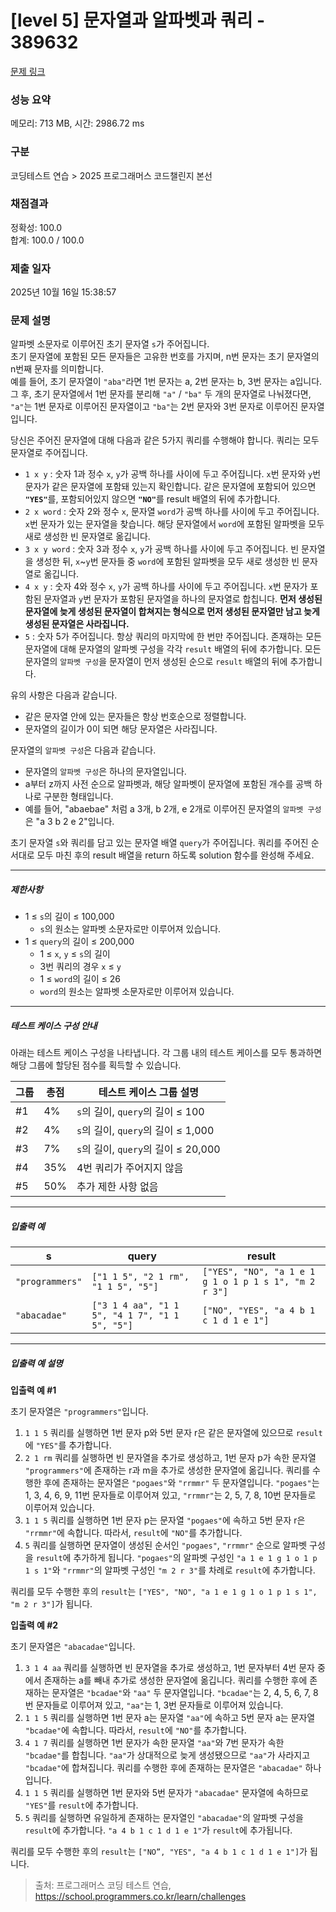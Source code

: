 # [level 5] 문자열과 알파벳과 쿼리 - 389632 

[문제 링크](https://school.programmers.co.kr/learn/courses/30/lessons/389632?language=java) 

### 성능 요약

메모리: 713 MB, 시간: 2986.72 ms

### 구분

코딩테스트 연습 > 2025 프로그래머스 코드챌린지 본선

### 채점결과

정확성: 100.0<br/>합계: 100.0 / 100.0

### 제출 일자

2025년 10월 16일 15:38:57

### 문제 설명

<p>알파벳 소문자로 이루어진 초기 문자열 <code>s</code>가 주어집니다. <br>
초기 문자열에 포함된 모든 문자들은 고유한 번호를 가지며, n번 문자는 초기 문자열의 n번째 문자를 의미합니다. <br>
예를 들어, 초기 문자열이 <code>"aba"</code>라면 1번 문자는 a, 2번 문자는 b, 3번 문자는 a입니다. 그 후, 초기 문자열에서 1번 문자를 분리해 <code>"a"</code> / <code>"ba"</code> 두 개의 문자열로 나눠졌다면, <code>"a"</code>는 1번 문자로 이루어진 문자열이고 <code>"ba"</code>는 2번 문자와 3번 문자로 이루어진 문자열입니다.</p>

<p>당신은 주어진 문자열에 대해 다음과 같은 5가지 쿼리를 수행해야 합니다. 쿼리는 모두 문자열로 주어집니다.</p>

<ul>
<li><code>1 x y</code> : 숫자 1과 정수 <code>x</code>, <code>y</code>가 공백 하나를 사이에 두고 주어집니다. <code>x</code>번 문자와 <code>y</code>번 문자가 같은 문자열에 포함돼 있는지 확인합니다. 같은 문자열에 포함되어 있으면 <strong><code>"YES"</code></strong>를, 포함되어있지 않으면 <strong><code>"NO"</code></strong>를 result 배열의 뒤에 추가합니다.<br></li>
<li><code>2 x word</code> : 숫자 2와 정수 <code>x</code>, 문자열 <code>word</code>가 공백 하나를 사이에 두고 주어집니다. <code>x</code>번 문자가 있는 문자열을 찾습니다. 해당 문자열에서 <code>word</code>에 포함된 알파벳을 모두 새로 생성한 빈 문자열로 옮깁니다.</li>
<li><code>3 x y word</code> : 숫자 3과 정수 <code>x</code>, <code>y</code>가 공백 하나를 사이에 두고 주어집니다. 빈 문자열을 생성한 뒤, <code>x</code>~<code>y</code>번 문자들 중 <code>word</code>에 포함된 알파벳을 모두 새로 생성한 빈 문자열로 옮깁니다.</li>
<li><code>4 x y</code> : 숫자 4와 정수 <code>x</code>, <code>y</code>가 공백 하나를 사이에 두고 주어집니다. <code>x</code>번 문자가 포함된 문자열과 <code>y</code>번 문자가 포함된 문자열을 하나의 문자열로 합칩니다. <strong>먼저 생성된 문자열에 늦게 생성된 문자열이 합쳐지는 형식으로 먼저 생성된 문자열만 남고 늦게 생성된 문자열은 사라집니다.</strong></li>
<li><code>5</code> : 숫자 5가 주어집니다. 항상 쿼리의 마지막에 한 번만 주어집니다. 존재하는 모든 문자열에 대해 문자열의 알파벳 구성을 각각 <code>result</code> 배열의 뒤에 추가합니다. 모든 문자열의 <code>알파벳 구성</code>을 문자열이 먼저 생성된 순으로 <code>result</code> 배열의 뒤에 추가합니다. </li>
</ul>

<p>유의 사항은 다음과 같습니다. </p>

<ul>
<li>같은 문자열 안에 있는 문자들은 항상 번호순으로 정렬합니다. </li>
<li>문자열의 길이가 0이 되면 해당 문자열은 사라집니다.</li>
</ul>

<p>문자열의 <code>알파벳 구성</code>은 다음과 같습니다.</p>

<ul>
<li>문자열의 <code>알파벳 구성</code>은 하나의 문자열입니다.</li>
<li>a부터 z까지 사전 순으로 알파벳과, 해당 알파벳이 문자열에 포함된 개수를 공백 하나로 구분한 형태입니다.</li>
<li>예를 들어, "abaebae" 처럼 a 3개, b 2개, e 2개로 이루어진 문자열의 <code>알파벳 구성</code>은 "a 3 b 2 e 2"입니다.</li>
</ul>

<p>초기 문자열 <code>s</code>와 쿼리를 담고 있는 문자열 배열 <code>query</code>가 주어집니다. 쿼리를 주어진 순서대로 모두 마친 후의 result 배열을 return 하도록 solution 함수를 완성해 주세요. </p>

<hr>

<h5>제한사항</h5>

<ul>
<li>1 ≤ <code>s</code>의 길이 ≤ 100,000

<ul>
<li><code>s</code>의 원소는 알파벳 소문자로만 이루어져 있습니다.</li>
</ul></li>
<li>1 ≤ <code>query</code>의 길이 ≤ 200,000

<ul>
<li>1 ≤ <code>x</code>, <code>y</code> ≤ <code>s</code>의 길이</li>
<li>3번 쿼리의 경우 <code>x</code> ≤ <code>y</code></li>
<li>1 ≤ <code>word</code>의 길이 ≤ 26</li>
<li><code>word</code>의 원소는 알파벳 소문자로만 이루어져 있습니다.</li>
</ul></li>
</ul>

<hr>

<h5>테스트 케이스 구성 안내</h5>

<p>아래는 테스트 케이스 구성을 나타냅니다. 각 그룹 내의 테스트 케이스를 모두 통과하면 해당 그룹에 할당된 점수를 획득할 수 있습니다.</p>
<table class="table">
        <thead><tr>
<th>그룹</th>
<th>총점</th>
<th>테스트 케이스 그룹 설명</th>
</tr>
</thead>
        <tbody><tr>
<td>#1</td>
<td>4%</td>
<td><code>s</code>의 길이, <code>query</code>의 길이 ≤ 100</td>
</tr>
<tr>
<td>#2</td>
<td>4%</td>
<td><code>s</code>의 길이, <code>query</code>의 길이 ≤ 1,000</td>
</tr>
<tr>
<td>#3</td>
<td>7%</td>
<td><code>s</code>의 길이, <code>query</code>의 길이 ≤ 20,000</td>
</tr>
<tr>
<td>#4</td>
<td>35%</td>
<td>4번 쿼리가 주어지지 않음</td>
</tr>
<tr>
<td>#5</td>
<td>50%</td>
<td>추가 제한 사항 없음</td>
</tr>
</tbody>
      </table>
<hr>

<h5>입출력 예</h5>
<table class="table">
        <thead><tr>
<th>s</th>
<th>query</th>
<th>result</th>
</tr>
</thead>
        <tbody><tr>
<td><code>"programmers"</code></td>
<td><code>["1 1 5", "2 1 rm", "1 1 5", "5"]</code></td>
<td><code>["YES", "NO", "a 1 e 1 g 1 o 1 p 1 s 1", "m 2 r 3"]</code></td>
</tr>
<tr>
<td><code>"abacadae"</code></td>
<td><code>["3 1 4 aa", "1 1 5", "4 1 7", "1 1 5", "5"]</code></td>
<td><code>["NO", "YES", "a 4 b 1 c 1 d 1 e 1"]</code></td>
</tr>
</tbody>
      </table>
<hr>

<h5>입출력 예 설명</h5>

<p><strong>입출력 예 #1</strong></p>

<p>초기 문자열은 <code>"programmers"</code>입니다.</p>

<ol>
<li><code>1 1 5</code> 쿼리를 실행하면 1번 문자 p와 5번 문자 r은 같은 문자열에 있으므로 <code>result</code>에 <code>"YES"</code>를 추가합니다.</li>
<li><code>2 1 rm</code> 쿼리를 실행하면 빈 문자열을 추가로 생성하고, 1번 문자 p가 속한 문자열 <code>"programmers"</code>에 존재하는 r과 m을 추가로 생성한 문자열에 옮깁니다. 쿼리를 수행한 후에 존재하는 문자열은 <code>"pogaes"</code>와 <code>"rrmmr"</code> 두 문자열입니다. <code>"pogaes"</code>는 1, 3, 4, 6, 9, 11번 문자들로 이루어져 있고, <code>"rrmmr"</code>는 2, 5, 7, 8, 10번 문자들로 이루어져 있습니다.</li>
<li><code>1 1 5</code> 쿼리를 실행하면 1번 문자 p는 문자열 <code>"pogaes"</code>에 속하고 5번 문자 r은 <code>"rrmmr"</code>에 속합니다. 따라서, <code>result</code>에 <code>"NO"</code>를 추가합니다.</li>
<li><code>5</code> 쿼리를 실행하면 문자열이 생성된 순서인 <code>"pogaes"</code>, <code>"rrmmr"</code> 순으로 알파벳 구성을 <code>result</code>에 추가하게 됩니다. <code>"pogaes"</code>의 알파벳 구성인 <code>"a 1 e 1 g 1 o 1 p 1 s 1"</code>와 <code>"rrmmr"</code>의 알파벳 구성인 <code>"m 2 r 3"</code>를 차례로 <code>result</code>에 추가합니다.</li>
</ol>

<p>쿼리를 모두 수행한 후의 <code>result</code>는 <code>["YES", "NO", "a 1 e 1 g 1 o 1 p 1 s 1", "m 2 r 3"]</code>가 됩니다.</p>

<p><strong>입출력 예 #2</strong></p>

<p>초기 문자열은 <code>"abacadae"</code>입니다.</p>

<ol>
<li><code>3 1 4 aa</code> 쿼리를 실행하면 빈 문자열을 추가로 생성하고, 1번 문자부터 4번 문자 중에서 존재하는 a를 빼내 추가로 생성한 문자열에 옮깁니다. 쿼리를 수행한 후에 존재하는 문자열은 <code>"bcadae"</code>와 <code>"aa"</code> 두 문자열입니다. <code>"bcadae"</code>는 2, 4, 5, 6, 7, 8번 문자들로 이루어져 있고, <code>"aa"</code>는 1, 3번 문자들로 이루어져 있습니다.</li>
<li><code>1 1 5</code> 쿼리를 실행하면 1번 문자 a는 문자열 <code>"aa"</code>에 속하고 5번 문자 a는 문자열 <code>"bcadae"</code>에 속합니다. 따라서, <code>result</code>에 <code>"NO"</code>를 추가합니다.</li>
<li><code>4 1 7</code> 쿼리를 실행하면 1번 문자가 속한 문자열 <code>"aa"</code>와 7번 문자가 속한 <code>"bcadae"</code>를 합칩니다. <code>"aa"</code>가 상대적으로 늦게 생성됐으므로 <code>"aa"</code>가 사라지고 <code>"bcadae"</code>에 합쳐집니다. 쿼리를 수행한 후에 존재하는 문자열은 <code>"abacadae"</code> 하나입니다.</li>
<li><code>1 1 5</code> 쿼리를 실행하면 1번 문자와 5번 문자가 <code>"abacadae"</code> 문자열에 속하므로 <code>"YES"</code>를 <code>result</code>에 추가합니다.</li>
<li><code>5</code> 쿼리를 실행하면 유일하게 존재하는 문자열인 <code>"abacadae"</code>의 알파벳 구성을 <code>result</code>에 추가합니다. <code>"a 4 b 1 c 1 d 1 e 1"</code>가 <code>result</code>에 추가됩니다.</li>
</ol>

<p>쿼리를 모두 수행한 후의 <code>result</code>는 <code>["NO”, "YES", "a 4 b 1 c 1 d 1 e 1"]</code>가 됩니다.</p>


> 출처: 프로그래머스 코딩 테스트 연습, https://school.programmers.co.kr/learn/challenges